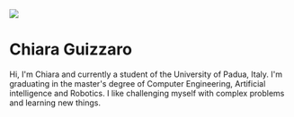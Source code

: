 <img src="https://github.com/chguizz/chguizz/blob/main/figures/myBanner_low.jpg">

# Chiara Guizzaro

Hi, I'm Chiara and currently a student of the University of Padua, Italy. I'm graduating in the master's degree of Computer Engineering, Artificial intelligence and Robotics. I like challenging myself with complex problems and learning new things.
